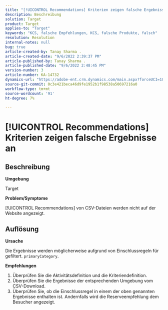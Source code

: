 ```yaml
---
title: "[!UICONTROL Recommendations] Kriterien zeigen falsche Ergebnisse an"
description: Beschreibung
solution: Target
product: Target
applies-to: "Target"
keywords: "KCS, falsche Empfehlungen, KCS, falsche Produkte, falsch"
resolution: Resolution
internal-notes: null
bug: true
article-created-by: Tanay Sharma .
article-created-date: "9/6/2022 2:39:37 PM"
article-published-by: Tanay Sharma .
article-published-date: "9/6/2022 2:48:45 PM"
version-number: 3
article-number: KA-14732
dynamics-url: "https://adobe-ent.crm.dynamics.com/main.aspx?forceUCI=1&pagetype=entityrecord&etn=knowledgearticle&id=43ddcfba-f12d-ed11-9db1-002248086735"
source-git-commit: 0c3e421beca46d9fe1952b1f98538a50697216a0
workflow-type: tm+mt
source-wordcount: '91'
ht-degree: 7%

---
```


# [!UICONTROL Recommendations] Kriterien zeigen falsche Ergebnisse an

## Beschreibung


<b>Umgebung</b>

Target



<b>Problem/Symptome</b>

[!UICONTROL Recommendations] von CSV-Dateien werden nicht auf der Website angezeigt.


## Auflösung


<b>Ursache</b>

Die Ergebnisse werden möglicherweise aufgrund von Einschlussregeln für gefiltert. `primaryCategory`.



<b>Empfehlungen</b>

1. Überprüfen Sie die Aktivitätsdefinition und die Kriteriendefinition.
2. Überprüfen Sie die Ergebnisse der entsprechenden Umgebung vom CSV-Download.
3. Überprüfen Sie, ob die Einschlussregel in einem der oben genannten Ergebnisse enthalten ist. Andernfalls wird die Reserveempfehlung dem Besucher angezeigt.

